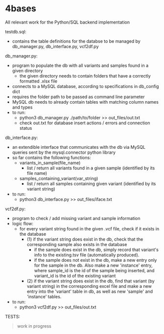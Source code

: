 # 4bases
All relevant work for the Python/SQL backend implementation 

testdb.sql:
+ contains the table definitions for the databse to be managed by db_manager.py, db_interface.py, vcf2df.py

db_manager.py:
+ program to populate the db with all variants and samples found in a given directory
    + the given directory needs to contain folders that have a correctly formatted .xlsx file
+ connects to a MySQL database, according to specifications in db_config dict
+ requires the folder path to be passed as command line parameter
+ MySQL db needs to already contain tables with matching column names and types
+ to run:
    + python3 db_manager.py ./path/to/folder >> out_files/out.txt
    + check out.txt for database insert actions / errors and connection status

db_interface.py:
+ an extendible interface that communicates with the db via MySQL queries sent by the mysql.connector python library
+ so far contains the following functions:
    + variants_in_sample(file_name)
        + list / return all variants found in a given sample (identified by its file name)
    + samples_containing_variant(var_string)
        + list / return all samples containing given variant (identified by its variant string)
+ to run:
    + python3 db_interface.py >> out_files/iface.txt

vcf2df.py:
+ program to check / add missing variant and sample information
+ logic flow:
    + for every variant string found in the given .vcf file, check if it exists in the database
        + (1) if the variant string does exist in the db, check that the corresponding sample also exists in the database
            + if the sample does exist in the db, simply record that variant's info to the existing.tsv file (automatically produced). 
            + if the sample does not exist in the db, make a new entry only for the sample in the db. Also make a new 'instance' entry, where sample_id is the id of the sample being inserted, and variant_id is the id of the existing variant 
        + (2) if the variant string does exist in the db, find that variant (by variant string) in the corresponding excel file and make a new entry into the 'variant' table in db, as well as new 'sample' and 'instance' tables.
+ to run:
    + python3 vcf2df.py >> out_files/out.txt


TESTS:
> work in progress
